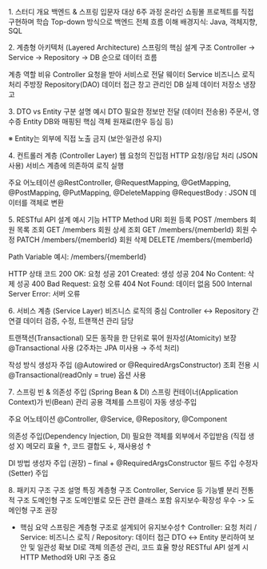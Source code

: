 1️. 스터디 개요
백엔드 & 스프링 입문자 대상 6주 과정
온라인 쇼핑몰 프로젝트를 직접 구현하며 학습
Top-down 방식으로 백엔드 전체 흐름 이해
배경지식: Java, 객체지향, SQL


2️. 계층형 아키텍처 (Layered Architecture)
스프링의 핵심 설계 구조
Controller → Service → Repository → DB 순으로 데이터 흐름

계층 역할 비유
Controller	요청을 받아 서비스로 전달	웨이터
Service	비즈니스 로직 처리	주방장
Repository(DAO)	데이터 접근	창고 관리인
DB	실제 데이터 저장소	냉장고


3️. DTO vs Entity
구분 설명 예시
DTO	필요한 정보만 전달 (데이터 전송용)	주문서, 영수증
Entity	DB와 매핑된 핵심 객체	원재료(한우 등심 등)

※ Entity는 외부에 직접 노출 금지 (보안·일관성 유지)


4️. 컨트롤러 계층 (Controller Layer)
웹 요청의 진입점
HTTP 요청/응답 처리 (JSON 사용)
서비스 계층에 의존하여 로직 실행

주요 어노테이션
@RestController, @RequestMapping, @GetMapping, @PostMapping, @PutMapping, @DeleteMapping
@RequestBody : JSON 데이터를 객체로 변환


5️. RESTful API 설계 예시
기능	HTTP Method	URI
회원 등록	POST	/members
회원 목록 조회	GET	/members
회원 상세 조회	GET	/members/{memberId}
회원 수정	PATCH	/members/{memberId}
회원 삭제	DELETE	/members/{memberId}

Path Variable 예시: /members/{memberId}

HTTP 상태 코드
200 OK: 요청 성공
201 Created: 생성 성공
204 No Content: 삭제 성공
400 Bad Request: 요청 오류
404 Not Found: 데이터 없음
500 Internal Server Error: 서버 오류

6️. 서비스 계층 (Service Layer)
비즈니스 로직의 중심
Controller ↔ Repository 간 연결
데이터 검증, 수정, 트랜잭션 관리 담당

트랜잭션(Transactional)
모든 동작을 한 단위로 묶어 원자성(Atomicity) 보장
@Transactional 사용 (2주차는 JPA 미사용 → 주석 처리)

작성 방식
생성자 주입 (@Autowired or @RequiredArgsConstructor)
조회 전용 시 @Transactional(readOnly = true) 옵션 사용


7️. 스프링 빈 & 의존성 주입 (Spring Bean & DI)
스프링 컨테이너(Application Context)가 빈(Bean) 관리
공용 객체를 스프링이 자동 생성·주입

주요 어노테이션
@Controller, @Service, @Repository, @Component

의존성 주입(Dependency Injection, DI)
필요한 객체를 외부에서 주입받음 (직접 생성 X)
메모리 효율 ↑, 코드 결합도 ↓, 재사용성 ↑

DI 방법
생성자 주입 (권장) – final + @RequiredArgsConstructor
필드 주입
수정자(Setter) 주입


8️. 패키지 구조
구조 설명 특징
계층형 구조	Controller, Service 등 기능별 분리	전통적 구조
도메인형 구조	도메인별로 모든 관련 클래스 포함	유지보수·확장성 우수
-> 도메인형 구조 권장


- 핵심 요약
스프링은 계층형 구조로 설계되어 유지보수성↑
Controller: 요청 처리 / Service: 비즈니스 로직 / Repository: 데이터 접근
DTO ↔ Entity 분리하여 보안 및 일관성 확보
DI로 객체 의존성 관리, 코드 효율 향상
RESTful API 설계 시 HTTP Method와 URI 구조 중요
